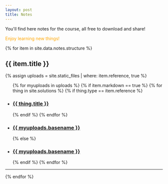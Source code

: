 ```yaml
---
layout: post
title: Notes
---
```


You'll find here notes for the course, all free to download and share!

<span style="color:orange">Enjoy learning new things!<span>

<!-- feel free to customize to your liking, i just left examples of what one can do, but it's open for you! -->

<!-- in the notes folder, you can put all the uploaded files you want, it will put the links! if you have a new folder or topic, make it in the notes folder and modify the _data/notes.yml accordingly as well as the collections in _config.yml -->

<!-- note: you can have all the solutions in .md form too! if it's easier to write that way, just put them in the collections folders: _solutions, just make sure they have a type: '...' as in the notes.yml 'reference' part. then, they'll show up in the notes section. -->

<div>
{% for item in site.data.notes.structure %}
  <h2>{{ item.title }}</h2>
  {% assign uploads = site.static_files | where: item.reference, true %}
  <ul>
  {% for myuploads in uploads %}
    {% if item.markdown == true %}
      {% for thing in site.solutions %}
        {% if thing.type == item.reference %}
          <li><h3><a href="{{ thing.url | relative_url }}">{{ thing.title }}</a></h3></li>
        {% endif %}
      {% endfor %}
      <li><h3><a href= "{{ site.baseurl }}/{{ myuploads.path }}">{{ myuploads.basename }}</a></h3></li>
    {% else %}
      <li><h3><a href= "{{ site.baseurl }}/{{ myuploads.path }}">{{ myuploads.basename }}</a></h3></li>
    {% endif %}
  {% endfor %}
  </ul>
  <hr/>
{% endfor %}
</div>
